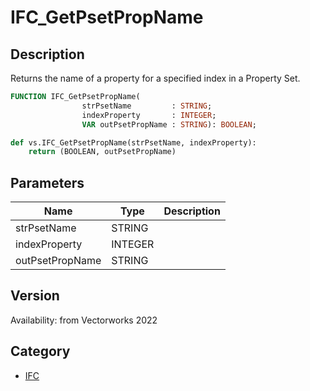 # IFC_GetPsetPropName

## Description
Returns the name of a property for a specified index in a Property Set.

```pascal
FUNCTION IFC_GetPsetPropName(
				strPsetName         : STRING;
				indexProperty       : INTEGER;
				VAR outPsetPropName : STRING): BOOLEAN;
```

```python
def vs.IFC_GetPsetPropName(strPsetName, indexProperty):
    return (BOOLEAN, outPsetPropName)
```

## Parameters
|Name|Type|Description|
|---|---|---|
|strPsetName|STRING|   |
|indexProperty|INTEGER|   |
|outPsetPropName|STRING|   |

## Version
Availability: from Vectorworks 2022

## Category
* [IFC](../Categories/IFC.md)
